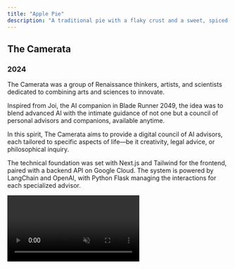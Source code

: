 ```yaml
---
title: "Apple Pie"
description: "A traditional pie with a flaky crust and a sweet, spiced apple filling, perfect for any occasion."
---
```


## The Camerata

### 2024

The Camerata was a group of Renaissance thinkers, artists, and scientists dedicated to combining arts and sciences to innovate.

Inspired from Joi, the AI companion in Blade Runner 2049, the idea was to blend advanced AI with the intimate guidance of not one but a council of personal advisors and companions, available anytime.

In this spirit, The Camerata aims to provide a digital council of AI advisors, each tailored to specific aspects of life—be it creativity, legal advice, or philosophical inquiry.

The technical foundation was set with Next.js and Tailwind for the frontend, paired with a backend API on Google Cloud. The system is powered by LangChain and OpenAI, with Python Flask managing the interactions for each specialized advisor.

<!-- [![](/images/projects/camerata.png)](https://camerata.vercel.app/) -->

<video class="video-style" controls autoplay muted>
  <source src="/images/projects/socrates.mkv" type="video/webm" />
  Your browser does not support the video tag.
</video>
